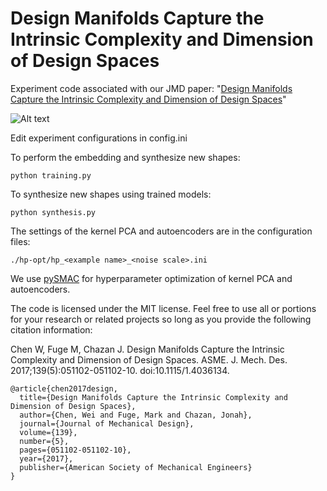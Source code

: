 # Design Manifolds Capture the Intrinsic Complexity and Dimension of Design Spaces
Experiment code associated with our JMD paper: "[Design Manifolds Capture the Intrinsic Complexity and Dimension of Design Spaces](http://mechanicaldesign.asmedigitalcollection.asme.org/article.aspx?articleid=2610207)"

![Alt text](/design_manifolds.png)

Edit experiment configurations in config.ini

To perform the embedding and synthesize new shapes:
```
python training.py
```

To synthesize new shapes using trained models:
```
python synthesis.py
```

The settings of the kernel PCA and autoencoders are in the configuration files:
```
./hp-opt/hp_<example name>_<noise scale>.ini
```

We use [pySMAC](http://pysmac.readthedocs.io/en/latest/#) for hyperparameter optimization of kernel PCA and autoencoders.

The code is licensed under the MIT license. Feel free to use all or portions for your research or related projects so long as you provide the following citation information:

Chen W, Fuge M, Chazan J. Design Manifolds Capture the Intrinsic Complexity and Dimension of Design Spaces. ASME. J. Mech. Des. 2017;139(5):051102-051102-10. doi:10.1115/1.4036134.

    @article{chen2017design,
      title={Design Manifolds Capture the Intrinsic Complexity and Dimension of Design Spaces},
      author={Chen, Wei and Fuge, Mark and Chazan, Jonah},
      journal={Journal of Mechanical Design},
      volume={139},
      number={5},
      pages={051102-051102-10},
      year={2017},
      publisher={American Society of Mechanical Engineers}
    }
